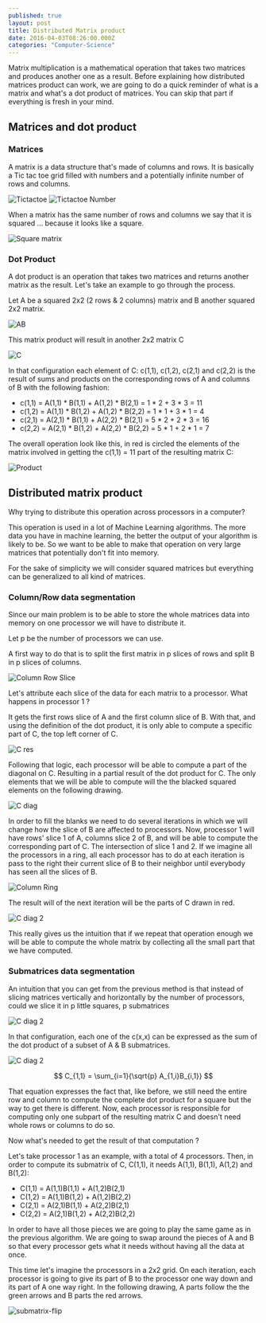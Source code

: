 ```yaml
---
published: true
layout: post
title: Distributed Matrix product
date: 2016-04-03T08:26:00.000Z
categories: "Computer-Science"
---
```



Matrix multiplication is a mathematical operation that takes two matrices and produces another one as a result. Before explaining how distributed matrices product can work, we are going to do a quick reminder of what is a matrix and what's a dot product of matrices. You can skip that part if everything is fresh in your mind.

## Matrices and dot product

### Matrices
A matrix is a data structure that's made of columns and rows. It is basically a Tic tac toe grid filled with numbers and a potentially infinite number of rows and columns.

<img src="http://callicles.github.io/assets/images/distributed-matrix/tictactoe.png" alt="Tictactoe" style="max-width: 300px; margin: 0 auto;" />

<img src="http://callicles.github.io/assets/images/distributed-matrix/tittacttoenumber.png" alt="Tictactoe Number" style="max-width: 500px; margin: 0 auto;" />

When a matrix has the same number of rows and columns we say that it is squared ... because it looks like a square.

<img src="http://callicles.github.io/assets/images/distributed-matrix/squarematrix.png" alt="Square matrix" style="max-width: 200px; margin: 0 auto;" />

### Dot Product
A dot product is an operation that takes two matrices and returns another matrix as the result. Let's take an example to go through the process.

Let A be a squared 2x2 (2 rows & 2 columns) matrix and B another squared 2x2 matrix.

<img src="http://callicles.github.io/assets/images/distributed-matrix/AB.png" alt="AB" style="max-width: 500px; margin: 0 auto;" />

This matrix product will result in another 2x2 matrix C

<img src="http://callicles.github.io/assets/images/distributed-matrix/c.png" alt="C" style="max-width: 200px; margin: 0 auto;" />

In that configuration each element of C: c(1,1), c(1,2), c(2,1) and c(2,2) is the result of sums and products on the corresponding rows of A and columns of B with the following fashion:

* c(1,1) = A(1,1) * B(1,1) + A(1,2) * B(2,1) = 1 * 2 + 3 * 3 = 11
* c(1,2) = A(1,1) * B(1,2) + A(1,2) * B(2,2) = 1 * 1 + 3 * 1 = 4
* c(2,1) = A(2,1) * B(1,1) + A(2,2) * B(2,1) = 5 * 2 + 2 * 3 = 16
* c(2,2) = A(2,1) * B(1,2) + A(2,2) * B(2,2) = 5 * 1 + 2 * 1 = 7

The overall operation look like this, in red is circled the elements of the matrix involved in getting the c(1,1) = 11 part of the resulting matrix C:

<img src="http://callicles.github.io/assets/images/distributed-matrix/product.png" alt="Product" style="max-width: 500px; margin: 0 auto;" />

## Distributed matrix product

Why trying to distribute this operation across processors in a computer?

This operation is used in a lot of Machine Learning algorithms. The more data you have in machine learning, the better the output of your algorithm is likely to be. So we want to be able to make that operation on very large matrices that potentially don't fit into memory.

For the sake of simplicity we will consider squared matrices but everything can be generalized to all kind of matrices.

### Column/Row data segmentation

Since our main problem is to be able to store the whole matrices data into memory on one processor we will have to distribute it.

Let p be the number of processors we can use.

A first way to do that is to split the first matrix in p slices of rows and split B in p slices of columns.

<img src="http://callicles.github.io/assets/images/distributed-matrix/column-row-slice.png" alt="Column Row Slice" style="max-width: 500px; margin: 0 auto;" />

Let's attribute each slice of the data for each matrix to a processor. What happens in processor 1 ?

It gets the first rows slice of A and the first column slice of B. With that, and using the definition of the dot product, it is only able to compute a specific part of C, the top left corner of C.

<img src="http://callicles.github.io/assets/images/distributed-matrix/c_res.png" alt="C res" style="max-width: 200px; margin: 0 auto;" />

Following that logic, each processor will be able to compute a part of the diagonal on C. Resulting in a partial result of the dot product for C. The only elements that we will be able to compute will the the blacked squared elements on the following drawing.

<img src="http://callicles.github.io/assets/images/distributed-matrix/c_diag.png" alt="C diag" style="max-width: 200px; margin: 0 auto;" />

In order to fill the blanks we need to do several iterations in which we will change how the slice of B are affected to processors. Now, processor 1 will have rows' slice 1 of A, columns slice 2 of B, and will be able to compute the corresponding part of C. The intersection of slice 1 and 2. If we imagine all the processors in a ring, all each processor has to do at each iteration is pass to the right their current slice of B to their neighbor until everybody has seen all the slices of B.

<img src="http://callicles.github.io/assets/images/distributed-matrix/column_ring.png" alt="Column Ring" style="max-width: 500px; margin: 0 auto;" />

The result will of the next iteration will be the parts of C drawn in red.

<img src="http://callicles.github.io/assets/images/distributed-matrix/c_diag_2.png" alt="C diag 2" style="max-width: 200px; margin: 0 auto;" />

This really gives us the intuition that if we repeat that operation enough we will be able to compute the whole matrix by collecting all the small part that we have computed.

### Submatrices data segmentation

An intuition that you can get from the previous method is that instead of slicing matrices vertically and horizontally by the number of processors, could we slice it in p little squares, p submatrices

<img src="http://callicles.github.io/assets/images/distributed-matrix/sub_matrix_prod.png" alt="C diag 2" style="max-width: 500px; margin: 0 auto;" />

In that configuration, each one of the c(x,x) can be expressed as the sum of the dot product of a subset of A & B submatrices.

<img src="http://callicles.github.io/assets/images/distributed-matrix/equation_sub.png" alt="C diag 2" style="max-width: 500px; margin: 0 auto;" />

$$ C_{1,1} = \sum_{i=1}{\sqrt{p} A_{1,i}B_{i,1}} $$

That equation expresses the fact that, like before, we still need the entire row and column to compute the complete dot product for a square but the way to get there is different. Now, each processor is responsible for computing only one subpart of the resulting matrix C and doesn't need whole rows or columns to do so.

Now what's needed to get the result of that computation ?

Let's take processor 1 as an example, with a total of 4 processors. Then, in order to compute its submatrix of C, C(1,1), it needs A(1,1), B(1,1), A(1,2) and B(1,2):

* C(1,1) = A(1,1)B(1,1) + A(1,2)B(2,1)
* C(1,2) = A(1,1)B(1,2) + A(1,2)B(2,2)
* C(2,1) = A(2,1)B(1,1) + A(2,2)B(2,1)
* C(2,2) = A(2,1)B(1,2) + A(2,2)B(2,2)

In order to have all those pieces we are going to play the same game as in the previous algorithm. We are going to swap around the pieces of A and B so that every processor gets what it needs without having all the data at once.

This time let's imagine the processors in a 2x2 grid. On each iteration, each processor is going to give its part of B to the processor one way down and its part of A one way right. In the following drawing, A parts follow the the green arrows and B parts the red arrows.

![submatrix-flip](http://callicles.github.io/assets/images/distributed-matrix/submatrix-flip.png)
